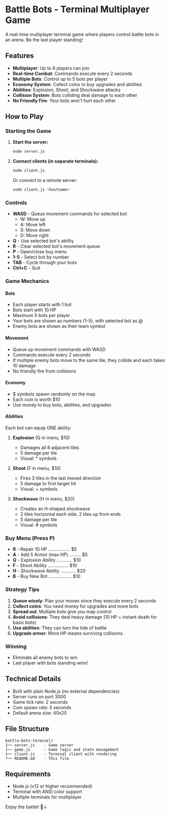 # Battle Bots - Terminal Multiplayer Game

A real-time multiplayer terminal game where players control battle bots in an arena. Be the last player standing!

## Features

- **Multiplayer**: Up to 6 players can join
- **Real-time Combat**: Commands execute every 2 seconds
- **Multiple Bots**: Control up to 5 bots per player
- **Economy System**: Collect coins to buy upgrades and abilities
- **Abilities**: Explosion, Shoot, and Shockwave attacks
- **Collision System**: Bots colliding deal damage to each other
- **No Friendly Fire**: Your bots won't hurt each other

## How to Play

### Starting the Game

1. **Start the server:**
   ```bash
   node server.js
   ```

2. **Connect clients (in separate terminals):**
   ```bash
   node client.js
   ```
   
   Or connect to a remote server:
   ```bash
   node client.js <hostname>
   ```

### Controls

- **WASD** - Queue movement commands for selected bot
  - W: Move up
  - A: Move left  
  - S: Move down
  - D: Move right
- **Q** - Use selected bot's ability
- **R** - Clear selected bot's movement queue
- **P** - Open/close buy menu
- **1-5** - Select bot by number
- **TAB** - Cycle through your bots
- **Ctrl+C** - Quit

### Game Mechanics

#### Bots
- Each player starts with 1 bot
- Bots start with 10 HP
- Maximum 5 bots per player
- Your bots are shown as numbers (1-5), with selected bot as @
- Enemy bots are shown as their team symbol

#### Movement
- Queue up movement commands with WASD
- Commands execute every 2 seconds
- If multiple enemy bots move to the same tile, they collide and each takes 10 damage
- No friendly fire from collisions

#### Economy
- $ symbols spawn randomly on the map
- Each coin is worth $10
- Use money to buy bots, abilities, and upgrades

#### Abilities
Each bot can equip ONE ability:

1. **Explosion** (Q in menu, $10)
   - Damages all 8 adjacent tiles
   - 5 damage per tile
   - Visual: * symbols

2. **Shoot** (F in menu, $10)
   - Fires 3 tiles in the last moved direction
   - 5 damage to first target hit
   - Visual: + symbols

3. **Shockwave** (H in menu, $20)
   - Creates an H-shaped shockwave
   - 2 tiles horizontal each side, 2 tiles up from ends
   - 5 damage per tile
   - Visual: # symbols

### Buy Menu (Press P)

- **R** - Repair 10 HP ................. $5
- **A** - Add 5 Armor (max HP) ......... $5
- **Q** - Explosion Ability ............ $10
- **F** - Shoot Ability ................ $10
- **H** - Shockwave Ability ............ $20
- **B** - Buy New Bot .................. $10

### Strategy Tips

1. **Queue wisely**: Plan your moves since they execute every 2 seconds
2. **Collect coins**: You need money for upgrades and more bots
3. **Spread out**: Multiple bots give you map control
4. **Avoid collisions**: They deal heavy damage (10 HP = instant death for basic bots)
5. **Use abilities**: They can turn the tide of battle
6. **Upgrade armor**: More HP means surviving collisions

### Winning

- Eliminate all enemy bots to win
- Last player with bots standing wins!

## Technical Details

- Built with plain Node.js (no external dependencies)
- Server runs on port 3000
- Game tick rate: 2 seconds
- Coin spawn rate: 5 seconds
- Default arena size: 40x20

## File Structure

```
battle-bots-terminal/
├── server.js    - Game server
├── game.js      - Game logic and state management
├── client.js    - Terminal client with rendering
└── README.md    - This file
```

## Requirements

- Node.js (v12 or higher recommended)
- Terminal with ANSI color support
- Multiple terminals for multiplayer

Enjoy the battle! 🤖⚔️
